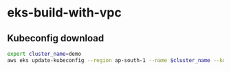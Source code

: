 # eks-build-with-vpc

## Kubeconfig download 

```bash
export cluster_name=demo
aws eks update-kubeconfig --region ap-south-1 --name $cluster_name --kubeconfig ${cluster_name}-cluster-kubeconfig
```